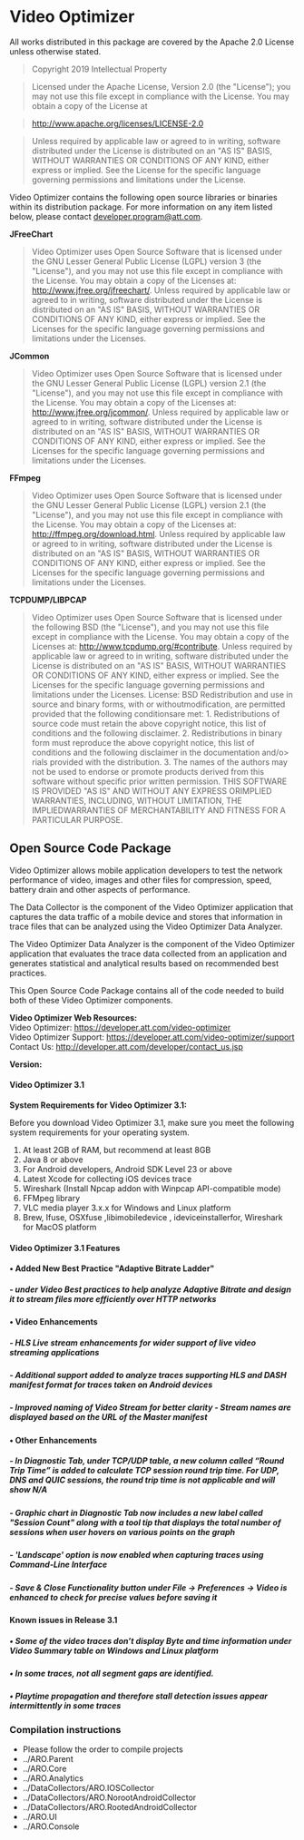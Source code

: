 
# Video Optimizer

All works distributed in this package are covered by the Apache 2.0 License unless otherwise stated.

> Copyright 2019
Intellectual Property

> Licensed under the Apache License, Version 2.0 (the "License");
> you may not use this file except in compliance with the License.
> You may obtain a copy of the License at

> http://www.apache.org/licenses/LICENSE-2.0

> Unless required by applicable law or agreed to in writing, software
> distributed under the License is distributed on an "AS IS" BASIS,
> WITHOUT WARRANTIES OR CONDITIONS OF ANY KIND, either express or implied.
> See the License for the specific language governing permissions and
> limitations under the License.

Video Optimizer contains the following open source libraries or binaries within its distribution package.  For more information on any item listed below, please contact developer.program@att.com.


**JFreeChart**  
> Video Optimizer uses Open Source Software that is licensed under the GNU Lesser General Public License (LGPL) version 3 (the "License"), and you may not use this file except in compliance with the License. You may obtain a copy of the Licenses at: http://www.jfree.org/jfreechart/. Unless required by applicable law or agreed to in writing, software distributed under the License is distributed on an "AS IS" BASIS, WITHOUT WARRANTIES OR CONDITIONS OF ANY KIND, either express or implied. See the Licenses for the specific language governing permissions and limitations under the Licenses.  

**JCommon**  
> Video Optimizer uses Open Source Software that is licensed under the GNU Lesser General Public License (LGPL) version 2.1 (the "License"), and you may not use this file except in compliance with the License. You may obtain a copy of the Licenses at: http://www.jfree.org/jcommon/. Unless required by applicable law or agreed to in writing, software distributed under the License is distributed on an "AS IS" BASIS, WITHOUT WARRANTIES OR CONDITIONS OF ANY KIND, either express or implied. See the Licenses for the specific language governing permissions and limitations under the Licenses.  

**FFmpeg**  
> Video Optimizer uses Open Source Software that is licensed under the GNU Lesser General Public License (LGPL) version 2.1 (the "License"), and you may not use this file except in compliance with the License. You may obtain a copy of the Licenses at: http://ffmpeg.org/download.html. Unless required by applicable law or agreed to in writing, software distributed under the License is distributed on an "AS IS" BASIS, WITHOUT WARRANTIES OR CONDITIONS OF ANY KIND, either express or implied. See the Licenses for the specific language governing permissions and limitations under the Licenses.  

**TCPDUMP/LIBPCAP**  
> Video Optimizer uses Open Source Software that is licensed under the following BSD (the "License"), and you may not use this file except in compliance with the License. You may obtain a copy of the Licenses at: http://www.tcpdump.org/#contribute. Unless required by applicable law or agreed to in writing, software distributed under the License is distributed on an "AS IS" BASIS, WITHOUT WARRANTIES OR CONDITIONS OF ANY KIND, either express or implied. See the Licenses for the specific language governing permissions and limitations under the Licenses. License: BSD Redistribution and use in source and binary forms, with or withoutmodification, are permitted provided that the following conditionsare met: 1. Redistributions of source code must retain the above copyright notice, this list of conditions and the following disclaimer. 2. Redistributions in binary form must reproduce the above copyright notice, this list of conditions and the following disclaimer in the documentation and/o> rials provided with the distribution. 3. The names of the authors may not be used to endorse or promote products derived from this software without specific prior written permission.  THIS SOFTWARE IS PROVIDED "AS IS" AND WITHOUT ANY EXPRESS ORIMPLIED WARRANTIES, INCLUDING, WITHOUT LIMITATION, THE IMPLIEDWARRANTIES OF MERCHANTABILITY AND FITNESS FOR A PARTICULAR PURPOSE.  


## Open Source Code Package

Video Optimizer allows mobile application developers to test the network performance of video, images and other files for compression, speed, battery drain and other aspects of performance.

The Data Collector is the component of the Video Optimizer application that captures the data traffic of a mobile device and stores that information in trace files that can be analyzed using the Video Optimizer Data Analyzer.

The Video Optimizer Data Analyzer is the component of the Video Optimizer application that evaluates the trace data collected from an application and generates statistical and analytical results based on recommended best practices.

This Open Source Code Package contains all of the code needed to build both of these Video Optimizer components.


**Video Optimizer Web Resources:**  
Video Optimizer: https://developer.att.com/video-optimizer<br/>
Video Optimizer Support: https://developer.att.com/video-optimizer/support<br/>
Contact Us: http://developer.att.com/developer/contact_us.jsp<br/>


**Version:**  
#### Video Optimizer 3.1

**System Requirements for Video Optimizer 3.1:**

Before you download Video Optimizer 3.1, make sure you meet the following system requirements for your operating system.

1. At least 2GB of RAM, but recommend at least 8GB
2. Java 8 or above
3. For Android developers, Android SDK Level 23 or above
4. Latest Xcode for collecting iOS devices trace
5. Wireshark (Install Npcap addon with Winpcap API-compatible mode)
6. FFMpeg library
7. VLC media player 3.x.x for Windows and Linux platform
8. Brew, Ifuse, OSXfuse ,libimobiledevice , ideviceinstallerfor, Wireshark  for MacOS platform


#### Video Optimizer 3.1 Features

#### • Added	New Best Practice "Adaptive Bitrate Ladder"
##### -	under Video Best practices to help analyze Adaptive Bitrate and design it to stream files more efficiently over HTTP networks

#### • Video Enhancements
##### -	HLS Live stream enhancements for wider support of live video streaming applications
##### - Additional support added to analyze traces supporting HLS and DASH manifest format for traces taken on Android devices
##### -	Improved naming of Video Stream for better clarity - Stream names are displayed based on the URL of the Master manifest

#### • Other Enhancements
##### - In Diagnostic Tab, under TCP/UDP table, a new column called “Round Trip Time” is added to calculate TCP session round trip time. For UDP, DNS and QUIC sessions, the    round trip time is not applicable and will show N/A
##### -	Graphic chart in Diagnostic Tab now includes a new label called "Session Count" along with a tool tip that displays the total number of sessions when user hovers on various points on the graph
##### -	'Landscape' option is now enabled when capturing traces using Command-Line Interface
##### -	Save & Close Functionality button under File -> Preferences -> Video is enhanced to check for precise values before saving it


#### Known issues in Release 3.1

##### •	Some of the video traces don’t display Byte and time information under Video Summary table on Windows and Linux platform
##### •	In some traces, not all segment gaps are identified.
##### •	Playtime propagation and therefore stall detection issues appear intermittently in some traces



### Compilation instructions
+ Please follow the order to compile projects
+ ../ARO.Parent
+ ../ARO.Core
+ ../ARO.Analytics
+ ../DataCollectors/ARO.IOSCollector
+ ../DataCollectors/ARO.NorootAndroidCollector
+ ../DataCollectors/ARO.RootedAndroidCollector
+ ../ARO.UI
+ ../ARO.Console
